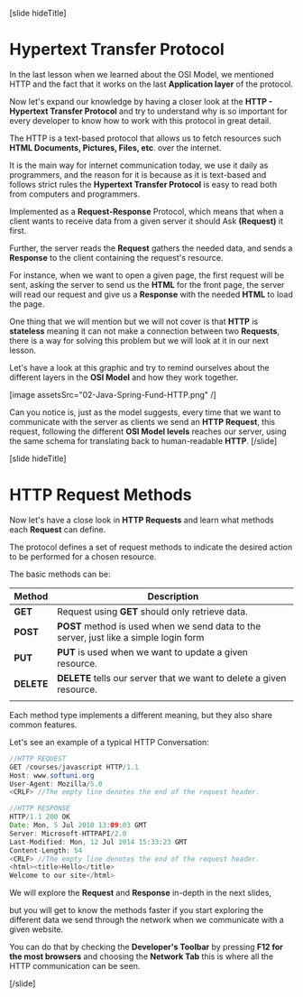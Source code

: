 [slide hideTitle]

# Hypertext Transfer Protocol

In the last lesson when we learned about the OSI Model, we mentioned HTTP and the fact that it works on the last **Application layer** of the protocol. 

Now let's expand our knowledge by having a closer look at the **HTTP - Hypertext Transfer Protocol** and try to understand why is so important for every developer to know how to work with this protocol in great detail.

The HTTP is a text-based protocol that allows us to fetch resources such **HTML Documents, Pictures, Files, etc**. over the internet.

It is the main way for internet communication today, we use it daily as programmers, and the reason for it is because as it is text-based and follows strict rules the **Hypertext Transfer Protocol** is easy to read both from computers and programmers.

Implemented as a **Request-Response** Protocol, which means that when a client wants to receive data from a given server it should Ask **(Request)** it first.

Further, the server reads the **Request** gathers the needed data, and sends a **Response** to the client containing the request's resource.

For instance, when we want to open a given page, the first request will be sent, asking the server to send us the **HTML** for the front page, the server will read our request and give us a **Response** with the needed **HTML** to load the page.

One thing that we will mention but we will not cover is that **HTTP** is **stateless** meaning it can not make a connection between two **Requests**, there is a way for solving this problem but we will look at it in our next lesson.

Let's have a look at this graphic and try to remind ourselves about the different layers in the **OSI Model** and how they work together. 

[image assetsSrc="02-Java-Spring-Fund-HTTP.png" /]

Can you notice is, just as the model suggests, every time that we want to communicate with the server as clients we send an **HTTP Request**, this request, following the different **OSI Model levels** reaches our server, using the same schema for translating back to human-readable **HTTP**.
[/slide]

[slide hideTitle]

# HTTP Request Methods

Now let's have a close look in **HTTP Requests** and learn what methods each **Request** can define.

The protocol defines a set of request methods to indicate the desired action to be performed for a chosen resource.

The basic methods can be:

| **Method** | **Description** |
| --- | --- |
| **GET** | Request using **GET** should only retrieve data. |
| **POST** | **POST** method is used when we send data to the server, just like a simple login form |
| **PUT** | **PUT** is used when we want to update a given resource. |
| **DELETE** | **DELETE** tells our server that we want to delete a given resource. |
|   |   |

Each method type implements a different meaning, but they also share common features.

Let's see an example of a typical HTTP Conversation:

```java
//HTTP REQUEST
GET /courses/javascript HTTP/1.1​
Host: www.softuni.org
User-Agent: Mozilla/5.0​
<CRLF> //The empty line denotes the end of the request header.

//HTTP RESPONSE
HTTP/1.1 200 OK​
Date: Mon, 5 Jul 2010 13:09:03 GMT​
Server: Microsoft-HTTPAPI/2.0​
Last-Modified: Mon, 12 Jul 2014 15:33:23 GMT​
Content-Length: 54​
<CRLF>​ //The empty line denotes the end of the request header.
<html><title>Hello</title>​
Welcome to our site</html>
```


We will explore the **Request** and **Response** in-depth in the next slides,

but you will get to know the methods faster if you start exploring the different data we send through the network when we communicate with a given website. 

You can do that by checking the **Developer's Toolbar** by pressing **F12 for the most browsers** and choosing the **Network Tab** this is where all the HTTP communication can be seen.

[/slide]

